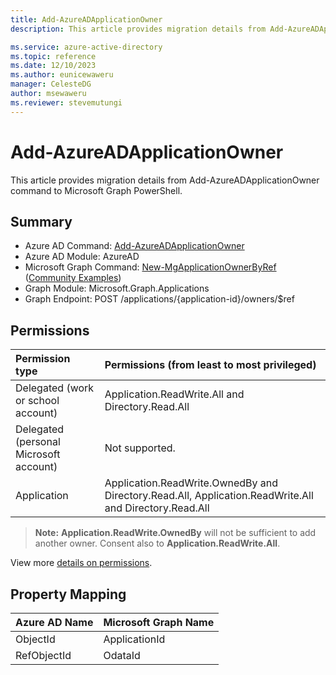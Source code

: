 ```yaml
---
title: Add-AzureADApplicationOwner
description: This article provides migration details from Add-AzureADApplicationOwner command to Microsoft Graph PowerShell.

ms.service: azure-active-directory
ms.topic: reference
ms.date: 12/10/2023
ms.author: eunicewaweru
manager: CelesteDG
author: msewaweru
ms.reviewer: stevemutungi
---
```


# Add-AzureADApplicationOwner

This article provides migration details from Add-AzureADApplicationOwner command to Microsoft Graph PowerShell.

## Summary

+ Azure AD Command: [Add-AzureADApplicationOwner](/powershell/module/azuread/add-azureadapplicationowner)
+ Azure AD Module: AzureAD
+ Microsoft Graph Command: [New-MgApplicationOwnerByRef](/powershell/module/microsoft.graph.applications/new-mgapplicationownerbyref) ([Community Examples](https://github.com/orgs/msgraph/discussions?discussions_q=New-MgApplicationOwnerByRef))
+ Graph Module: Microsoft.Graph.Applications
+ Graph Endpoint:  POST /applications/{application-id}/owners/$ref

## Permissions

|Permission type      | Permissions (from least to most privileged)              |
|:--------------------|:---------------------------------------------------------|
|Delegated (work or school account) |  Application.ReadWrite.All and Directory.Read.All    |
|Delegated (personal Microsoft account) | Not supported.    |
|Application | Application.ReadWrite.OwnedBy and Directory.Read.All, Application.ReadWrite.All and Directory.Read.All |

> **Note:** **Application.ReadWrite.OwnedBy** will not be sufficient to add another owner. Consent also to **Application.ReadWrite.All**. 

View more [details on permissions](/graph/api/application-post-owners#permissions).

## Property Mapping

|Azure AD Name|Microsoft Graph Name|
|---|---|
|ObjectId|ApplicationId|
|RefObjectId|OdataId|